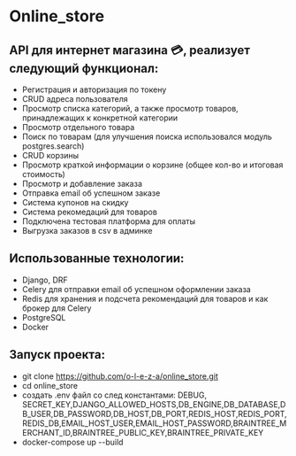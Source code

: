 # Online_store
## API для интернет магазина :credit_card:, реализует следующий функционал:
- Регистрация и авторизация по токену
- CRUD адреса пользователя <br/> 
- Просмотр списка категорий, а также просмотр товаров, принадлежащих к конкретной категории <br/>
- Просмотр отдельного товара <br/>
- Поиск по товарам (для улучшения поиска использовался модуль postgres.search)<br/>
- CRUD корзины <br/>
- Просмотр краткой информации о  корзине (общее кол-во и итоговая стоимость) <br/>
- Просмотр и добавление заказа
- Отправка email об успешном заказе
- Система купонов на скидку 
- Система рекомедаций для товаров
- Подключена тестовая платформа для оплаты
- Выгрузка заказов в csv в админке

## Использованные технологии:
- Django, DRF <br/>
- Celery для отправки email об успешном оформлении заказа <br/>
- Redis для хранения и подсчета рекомендаций для товаров и как брокер для Celery <br/>
- PostgreSQL <br/>
- Docker <br/>

## Запуск проекта:
- git clone https://github.com/o-l-e-z-a/online_store.git <br/>
- cd online_store <br/>
- создать .env файл со след константами: DEBUG, SECRET_KEY,DJANGO_ALLOWED_HOSTS,DB_ENGINE,DB_DATABASE,DB_USER,DB_PASSWORD,DB_HOST,DB_PORT,REDIS_HOST,REDIS_PORT,REDIS_DB,EMAIL_HOST_USER,EMAIL_HOST_PASSWORD,BRAINTREE_MERCHANT_ID,BRAINTREE_PUBLIC_KEY,BRAINTREE_PRIVATE_KEY
- docker-compose up --build <br/>
